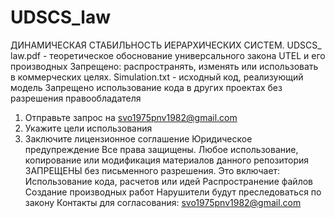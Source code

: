 # UDSCS_law
ДИНАМИЧЕСКАЯ СТАБИЛЬНОСТЬ ИЕРАРХИЧЕСКИХ СИСТЕМ.
UDSCS_ law.pdf - теоретическое обоснование универсального закона UTEL и его производных
Запрещено: распространять, изменять или использовать в коммерческих целях.
Simulation.txt - исходный код, реализующий модель
Запрещено использование кода в других проектах без разрешения правообладателя
1. Отправьте запрос на svo1975pnv1982@gmail.com
2. Укажите цели использования
3. Заключите лицензионное соглашение
Юридическое предупреждение
Все права защищены.
Любое использование, копирование или модификация материалов данного репозитория ЗАПРЕЩЕНЫ без письменного разрешения.
Это включает:
Использование кода, расчетов или идей
Распространение файлов
Создание производных работ
Нарушители будут преследоваться по закону
Контакты для согласования: svo1975pnv1982@gmail.com
